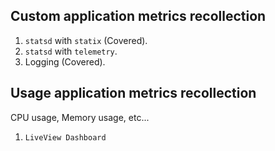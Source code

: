## Custom application metrics recollection

1. `statsd` with `statix` (Covered).
2. `statsd` with `telemetry`.
3. Logging (Covered).

## Usage application metrics recollection

CPU usage, Memory usage, etc...

1. `LiveView Dashboard`
